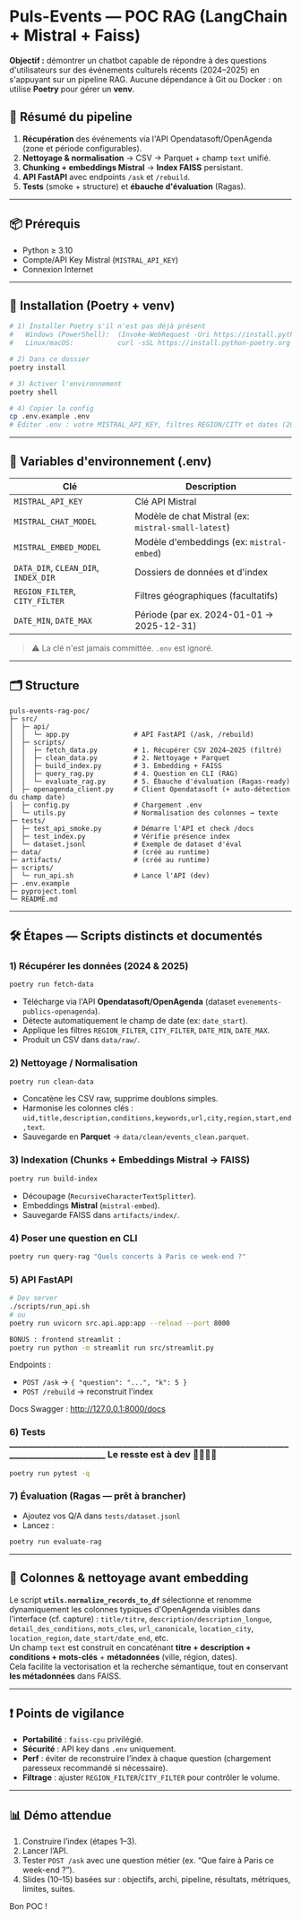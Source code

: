 # Puls-Events — POC RAG (LangChain + Mistral + Faiss)

**Objectif :** démontrer un chatbot capable de répondre à des questions d'utilisateurs sur des événements culturels récents (2024–2025) en s'appuyant sur un pipeline RAG.
Aucune dépendance à Git ou Docker : on utilise **Poetry** pour gérer un **venv**.

## 🚀 Résumé du pipeline
1. **Récupération** des événements via l'API Opendatasoft/OpenAgenda (zone et période configurables).
2. **Nettoyage & normalisation** → CSV → Parquet + champ `text` unifié.
3. **Chunking + embeddings Mistral** → **Index FAISS** persistant.
4. **API FastAPI** avec endpoints `/ask` et `/rebuild`.
5. **Tests** (smoke + structure) et **ébauche d'évaluation** (Ragas).

---

## 📦 Prérequis
- Python ≥ 3.10
- Compte/API Key Mistral (`MISTRAL_API_KEY`)
- Connexion Internet

---

## 🧪 Installation (Poetry + venv)
```bash
# 1) Installer Poetry s'il n'est pas déjà présent
#   Windows (PowerShell):  (Invoke-WebRequest -Uri https://install.python-poetry.org -UseBasicParsing).Content | py -
#   Linux/macOS:           curl -sSL https://install.python-poetry.org | python3 -

# 2) Dans ce dossier
poetry install

# 3) Activer l'environnement
poetry shell

# 4) Copier la config
cp .env.example .env
# Éditer .env : votre MISTRAL_API_KEY, filtres REGION/CITY et dates (2024–2025)
```

---

## 🔐 Variables d'environnement (.env)
| Clé | Description |
|-----|-------------|
| `MISTRAL_API_KEY` | Clé API Mistral |
| `MISTRAL_CHAT_MODEL` | Modèle de chat Mistral (ex: `mistral-small-latest`) |
| `MISTRAL_EMBED_MODEL` | Modèle d'embeddings (ex: `mistral-embed`) |
| `DATA_DIR`, `CLEAN_DIR`, `INDEX_DIR` | Dossiers de données et d'index |
| `REGION_FILTER`, `CITY_FILTER` | Filtres géographiques (facultatifs) |
| `DATE_MIN`, `DATE_MAX` | Période (par ex. 2024-01-01 → 2025-12-31) |

> ⚠️ La clé n'est jamais committée. `.env` est ignoré.

---

## 🗂 Structure
```
puls-events-rag-poc/
├─ src/
│  ├─ api/
│  │  └─ app.py                # API FastAPI (/ask, /rebuild)
│  ├─ scripts/
│  │  ├─ fetch_data.py         # 1. Récupérer CSV 2024–2025 (filtré)
│  │  ├─ clean_data.py         # 2. Nettoyage + Parquet
│  │  ├─ build_index.py        # 3. Embedding + FAISS
│  │  ├─ query_rag.py          # 4. Question en CLI (RAG)
│  │  └─ evaluate_rag.py       # 5. Ébauche d'évaluation (Ragas-ready)
│  ├─ openagenda_client.py     # Client Opendatasoft (+ auto-détection du champ date)
│  ├─ config.py                # Chargement .env
│  └─ utils.py                 # Normalisation des colonnes → texte
├─ tests/
│  ├─ test_api_smoke.py        # Démarre l'API et check /docs
│  ├─ test_index.py            # Vérifie présence index
│  └─ dataset.jsonl            # Exemple de dataset d'éval
├─ data/                       # (créé au runtime)
├─ artifacts/                  # (créé au runtime)
├─ scripts/
│  └─ run_api.sh               # Lance l'API (dev)
├─ .env.example
├─ pyproject.toml
└─ README.md
```

---

## 🛠️ Étapes — Scripts distincts et documentés

### 1) Récupérer les données (2024 & 2025)
```bash
poetry run fetch-data
```
- Télécharge via l'API **Opendatasoft/OpenAgenda** (dataset `evenements-publics-openagenda`).
- Détecte automatiquement le champ de date (ex: `date_start`).
- Applique les filtres `REGION_FILTER`, `CITY_FILTER`, `DATE_MIN`, `DATE_MAX`.
- Produit un CSV dans `data/raw/`.

### 2) Nettoyage / Normalisation
```bash
poetry run clean-data
```
- Concatène les CSV raw, supprime doublons simples.
- Harmonise les colonnes clés : `uid,title,description,conditions,keywords,url,city,region,start,end,text`.
- Sauvegarde en **Parquet** → `data/clean/events_clean.parquet`.

### 3) Indexation (Chunks + Embeddings Mistral → FAISS)
```bash
poetry run build-index
```
- Découpage (`RecursiveCharacterTextSplitter`).
- Embeddings **Mistral** (`mistral-embed`).
- Sauvegarde FAISS dans `artifacts/index/`.

### 4) Poser une question en CLI
```bash
poetry run query-rag "Quels concerts à Paris ce week-end ?"
```

### 5) API FastAPI
```bash
# Dev server
./scripts/run_api.sh
# ou
poetry run uvicorn src.api.app:app --reload --port 8000

BONUS : frontend streamlit :
poetry run python -m streamlit run src/streamlit.py
```

Endpoints :
- `POST /ask` → `{ "question": "...", "k": 5 }`
- `POST /rebuild` → reconstruit l'index

Docs Swagger : http://127.0.0.1:8000/docs

### 6) Tests   ______________________________________________________________________________________ Le resste est à dev 🫣🤯😶‍🌫️
```bash
poetry run pytest -q
```

### 7) Évaluation (Ragas — prêt à brancher)
- Ajoutez vos Q/A dans `tests/dataset.jsonl`
- Lancez :
```bash
poetry run evaluate-rag
```

---

## 🧹 Colonnes & nettoyage avant embedding
Le script **`utils.normalize_records_to_df`** sélectionne et renomme dynamiquement les colonnes typiques d'OpenAgenda visibles dans l'interface (cf. capture) : `title/titre`, `description/description_longue`, `detail_des_conditions`, `mots_cles`, `url_canonicale`, `location_city`, `location_region`, `date_start/date_end`, etc.  
Un champ `text` est construit en concaténant **titre + description + conditions + mots-clés** + **métadonnées** (ville, région, dates).  
Cela facilite la vectorisation et la recherche sémantique, tout en conservant **les métadonnées** dans FAISS.

---

## ❗ Points de vigilance
- **Portabilité** : `faiss-cpu` privilégié.
- **Sécurité** : API key dans `.env` uniquement.
- **Perf** : éviter de reconstruire l’index à chaque question (chargement paresseux recommandé si nécessaire).
- **Filtrage** : ajuster `REGION_FILTER`/`CITY_FILTER` pour contrôler le volume.

---

## 📊 Démo attendue
1. Construire l’index (étapes 1–3).
2. Lancer l’API.
3. Tester `POST /ask` avec une question métier (ex. “Que faire à Paris ce week-end ?”).
4. Slides (10–15) basées sur : objectifs, archi, pipeline, résultats, métriques, limites, suites.

Bon POC !
